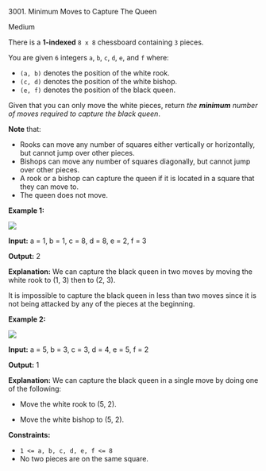 3001\. Minimum Moves to Capture The Queen

Medium

There is a **1-indexed** `8 x 8` chessboard containing `3` pieces.

You are given `6` integers `a`, `b`, `c`, `d`, `e`, and `f` where:

*   `(a, b)` denotes the position of the white rook.
*   `(c, d)` denotes the position of the white bishop.
*   `(e, f)` denotes the position of the black queen.

Given that you can only move the white pieces, return _the **minimum** number of moves required to capture the black queen_.

**Note** that:

*   Rooks can move any number of squares either vertically or horizontally, but cannot jump over other pieces.
*   Bishops can move any number of squares diagonally, but cannot jump over other pieces.
*   A rook or a bishop can capture the queen if it is located in a square that they can move to.
*   The queen does not move.

**Example 1:**

![](https://assets.leetcode.com/uploads/2023/12/21/ex1.png)

**Input:** a = 1, b = 1, c = 8, d = 8, e = 2, f = 3

**Output:** 2

**Explanation:** We can capture the black queen in two moves by moving the white rook to (1, 3) then to (2, 3).

It is impossible to capture the black queen in less than two moves since it is not being attacked by any of the pieces at the beginning. 

**Example 2:**

![](https://assets.leetcode.com/uploads/2023/12/21/ex2.png)

**Input:** a = 5, b = 3, c = 3, d = 4, e = 5, f = 2

**Output:** 1

**Explanation:** We can capture the black queen in a single move by doing one of the following:

- Move the white rook to (5, 2).

- Move the white bishop to (5, 2). 

**Constraints:**

*   `1 <= a, b, c, d, e, f <= 8`
*   No two pieces are on the same square.